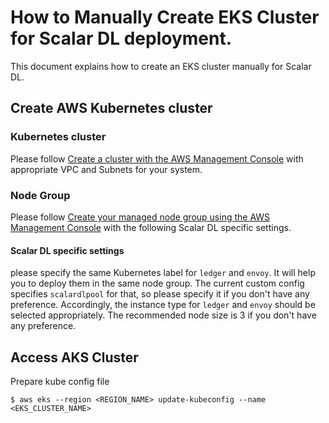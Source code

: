 # How to Manually Create EKS Cluster for Scalar DL deployment.

This document explains how to create an EKS cluster manually for Scalar DL.

## Create AWS Kubernetes cluster

### Kubernetes cluster

Please follow [Create a cluster with the AWS Management Console](https://docs.aws.amazon.com/eks/latest/userguide/create-cluster.html) with appropriate VPC and Subnets for your system.


### Node Group

Please follow [Create your managed node group using the AWS Management Console](https://docs.aws.amazon.com/eks/latest/userguide/create-managed-node-group.html) with the following Scalar DL specific settings.

#### Scalar DL specific settings
please specify the same Kubernetes label for `ledger` and `envoy`. It will help you to deploy them in the same node group. The current custom config specifies `scalardlpool` for that, so please specify it if you don't have any preference.
Accordingly, the instance type for `ledger` and `envoy` should be selected appropriately. The recommended node size is 3 if you don't have any preference.
              
## Access AKS Cluster
 
Prepare kube config file
```
$ aws eks --region <REGION_NAME> update-kubeconfig --name <EKS_CLUSTER_NAME>
```
